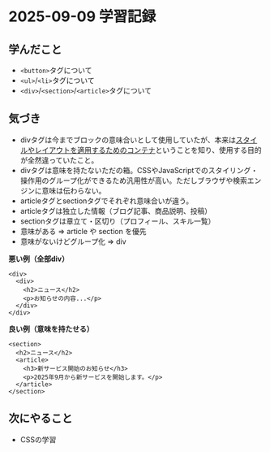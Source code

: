# 2025-09-09 学習記録

## 学んだこと
- `<button>`タグについて
- `<ul>`/`<li>`タグについて
- `<div>`/`<section>`/`<article>`タグについて

## 気づき
- divタグは今までブロックの意味合いとして使用していたが、本来は<u>スタイルやレイアウトを適用するためのコンテナ</u>ということを知り、使用する目的が全然違っていたこと。
- divタグは意味を持たないただの箱。CSSやJavaScriptでのスタイリング・操作用のグループ化ができるため汎用性が高い。ただしブラウザや検索エンジンに意味は伝わらない。
- articleタグとsectionタグでそれぞれ意味合いが違う。
- articleタグは独立した情報（ブログ記事、商品説明、投稿）
- sectionタグは章立て・区切り（プロフィール、スキル一覧）
- 意味がある ⇒ article や section を優先
- 意味がないけどグループ化 ⇒ div

**悪い例（全部div）**
```
<div>
  <div>
    <h2>ニュース</h2>
    <p>お知らせの内容...</p>
  </div>
</div>
```

**良い例（意味を持たせる）**
```
<section>
  <h2>ニュース</h2>
  <article>
    <h3>新サービス開始のお知らせ</h3>
    <p>2025年9月から新サービスを開始します。</p>
  </article>
</section>
```


## 次にやること
- CSSの学習
